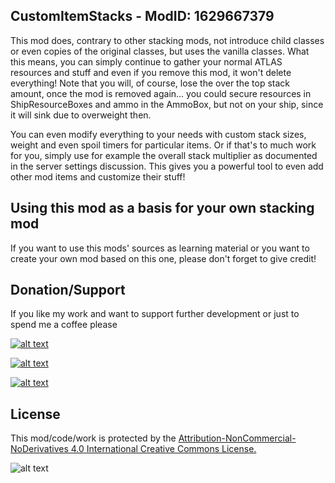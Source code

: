## CustomItemStacks - ModID: 1629667379
This mod does, contrary to other stacking mods, not introduce child classes or even copies of the original classes, but uses the vanilla classes. What this means, you can simply continue to gather your normal ATLAS resources and stuff and even if you remove this mod, it won't delete everything! Note that you will, of course, lose the over the top stack amount, once the mod is removed again... you could secure resources in ShipResourceBoxes and ammo in the AmmoBox, but not on your ship, since it will sink due to overweight then.

You can even modify everything to your needs with custom stack sizes, weight and even spoil timers for particular items. Or if that's to much work for you, simply use for example the overall stack multiplier as documented in the server settings discussion. This gives you a powerful tool to even add other mod items and customize their stuff!

## Using this mod as a basis for your own stacking mod
If you want to use this mods' sources as learning material or you want to create your own mod based on this one, please don't forget to give credit!

## Donation/Support
If you like my work and want to support further development or just to spend me a coffee please

[![alt text](https://i.imgur.com/Y0XkUcd.png "Paypal $")](https://www.paypal.com/cgi-bin/webscr?cmd=_s-xclick&hosted_button_id=S3WQNNSVY8VAL)

[![alt text](https://i.imgur.com/xezX26q.png "Paypal €")](https://www.paypal.com/cgi-bin/webscr?cmd=_s-xclick&hosted_button_id=VQRPA46YADD9J)

[![alt text](https://i.imgur.com/nLOjZGb.png "Become a Patreon")](https://www.patreon.com/user?u=5515247)

## License
This mod/code/work is protected by the
[Attribution-NonCommercial-NoDerivatives 4.0 International Creative Commons License.](http://creativecommons.org/licenses/by-nc-nd/4.0/legalcode)

![alt text](https://i.imgur.com/Ag8OZgE.png "CCv4")